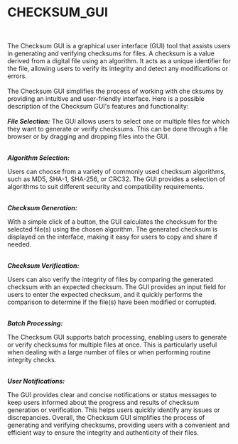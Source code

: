 # CHECKSUM_GUI
<br>

The Checksum GUI is a graphical user interface (GUI) tool that assists users in generating and verifying checksums for files. A checksum is a value derived from a digital file using an algorithm. It acts as a unique identifier for the file, allowing users to verify its integrity and detect any modifications or errors.
<br><br>
The Checksum GUI simplifies the process of working with che
cksums by providing an intuitive and user-friendly interface. Here is a possible description of the Checksum GUI's features and functionality:
<br><br>
<i> <b> File Selection:</b> </i>
The GUI allows users to select one or multiple files for which they want to generate or verify checksums. This can be done through a file browser or by dragging and dropping files into the GUI.
<br><br>

<i> <b> Algorithm Selection: </b> </i>

Users can choose from a variety of commonly used checksum algorithms, such as MD5, SHA-1, SHA-256, or CRC32. The GUI provides a  selection of algorithms to suit different security and compatibility requirements.
<br><br>

<i> <b> Checksum Generation: </b> </i>

With a simple click of a button, the GUI calculates the checksum for the selected file(s) using the chosen algorithm. The generated checksum is displayed on the interface, making it easy for users to copy and share if needed.
<br>
<br>

<i> <b> Checksum Verification: </b> </i>

Users can also verify the integrity of files by comparing the generated checksum with an expected checksum. The GUI provides an input field for users to enter the expected checksum, and it quickly performs the comparison to determine if the file(s) have been modified or corrupted.
<br><br>

<i> <b> Batch Processing: </b> </i>

The Checksum GUI supports batch processing, enabling users to generate or verify checksums for multiple files at once. This is particularly useful when dealing with a large number of files or when performing routine integrity checks.
<br><br>

<i> <b> User Notifications: </b> </i>

The GUI provides clear and concise notifications or status messages to keep users informed about the progress and results of checksum generation or verification. This helps users quickly identify any issues or discrepancies.
Overall, the Checksum GUI simplifies the process of generating and verifying checksums, providing users with a convenient and efficient way to ensure the integrity and authenticity of their files.
<br><br>
